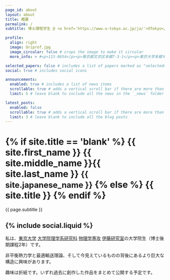 ```yaml
---
page_id: about
layout: about
title: 概要
permalink: /
subtitle: 博士課程学生 @ <a href='https://www.u-tokyo.ac.jp/ja/'>UTokyo</a>

profile:
  align: right
  image: Oriprof.jpg
  image_circular: false # crops the image to make it circular
  more_info: > #<p>113-8654</p><p>東京都文京区本郷7-3-1</p><p>東京大学本郷キャンパス理学部1号館</p>

selected_papers: false # includes a list of papers marked as "selected={true}"
social: true # includes social icons

announcements:
  enabled: true # includes a list of news items
  scrollable: true # adds a vertical scroll bar if there are more than 3 news items
  limit: 5 # leave blank to include all the news in the `_news` folder

latest_posts:
  enabled: false
  scrollable: true # adds a vertical scroll bar if there are more than 3 new posts items
  limit: 3 # leave blank to include all the blog posts
---
```


<h1 class="post-title">
  {% if site.title == 'blank' %}
    <span class="font-weight-bold">{{ site.first_name }}</span> {{ site.middle_name }}{{ site.last_name }} <span style="font-size: 0.9em;">{{ site.japanese_name }}</span>
  {% else %}
    {{ site.title }}
  {% endif %}
</h1>
<p class="desc">{{ page.subtitle }}</p>

<h2 class="desc"><span class="contact-icons">{% include social.liquid %}</span></h2>

私は、[東京大学](https://www.u-tokyo.ac.jp/ja/) [大学院理学系研究科](https://www.s.u-tokyo.ac.jp/ja/) [物理学専攻](https://www.phys.s.u-tokyo.ac.jp/) [伊藤研究室](https://webpark2072.sakura.ne.jp/lab/)の大学院生（博士後期課程2年）です。

非平衡熱力学と最適輸送理論、そして今見えているものの背後にあるより巨大な構造に興味があります。

趣味は折紙です。いずれ過去に創作した作品をまとめて公開する予定です。
